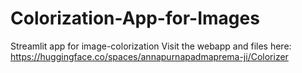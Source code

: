 # Colorization-App-for-Images
Streamlit app for image-colorization
Visit the webapp and files here: https://huggingface.co/spaces/annapurnapadmaprema-ji/Colorizer

